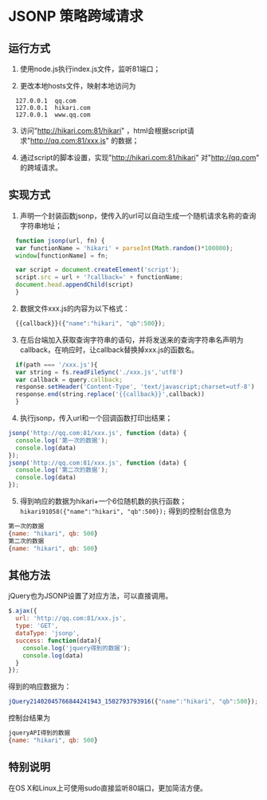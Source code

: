 # JSONP 策略跨域请求

## 运行方式

1. 使用node.js执行index.js文件，监听81端口；

2. 更改本地hosts文件，映射本地访问为
```
  127.0.0.1  qq.com
  127.0.0.1  hikari.com
  127.0.0.1  www.qq.com
```

3. 访问"http://hikari.com:81/hikari" ，html会根据script请求"http://qq.com:81/xxx.js" 的数据；

4. 通过script的脚本设置，实现"http://hikari.com:81/hikari" 对"http://qq.com" 的跨域请求。

## 实现方式
1. 声明一个封装函数jsonp，使传入的url可以自动生成一个随机请求名称的查询字符串地址；
```javascript
  function jsonp(url, fn) {
  var functionName = 'hikari' + parseInt(Math.random()*100000);
  window[functionName] = fn;

  var script = document.createElement('script');
  script.src = url + '?callback=' + functionName;
  document.head.appendChild(script)
  }
```
2. 数据文件xxx.js的内容为以下格式：
```javascript
  {{callback}}({"name":"hikari", "qb":500});
```

3. 在后台端加入获取查询字符串的语句，并将发送来的查询字符串名声明为callback，在响应时，让callback替换掉xxx.js的函数名。
```javascript
  if(path === '/xxx.js'){
  var string = fs.readFileSync('./xxx.js','utf8')
  var callback = query.callback;
  response.setHeader('Content-Type', 'text/javascript;charset=utf-8')
  response.end(string.replace('{{callback}}',callback))
  }
```

4. 执行jsonp，传入url和一个回调函数打印出结果；
```javascript
jsonp('http://qq.com:81/xxx.js', function (data) {
  console.log('第一次的数据');
  console.log(data)
});
jsonp('http://qq.com:81/xxx.js', function (data) {
  console.log('第二次的数据');
  console.log(data)
});
```
5. 得到响应的数据为hikari+一个6位随机数的执行函数；
  `hikari91058({"name":"hikari", "qb":500});`
    得到的控制台信息为
```javascript
第一次的数据
{name: "hikari", qb: 500}
第二次的数据
{name: "hikari", qb: 500}
```
## 其他方法
jQuery也为JSONP设置了对应方法，可以直接调用。
```javascript
$.ajax({
  url: 'http://qq.com:81/xxx.js',
  type: 'GET',
  dataType: 'jsonp',
  success: function(data){
    console.log('jquery得到的数据');
    console.log(data)
  }
});
```
得到的响应数据为：
```javascript
jQuery21402045766844241943_1502793793916({"name":"hikari", "qb":500});
```
控制台结果为
```javascript
jqueryAPI得到的数据
{name: "hikari", qb: 500}
```
## 特别说明
在OS X和Linux上可使用sudo直接监听80端口，更加简洁方便。
